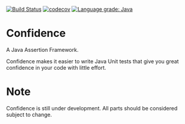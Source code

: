 [![Build Status](https://app.travis-ci.com/saynotobugsorg/confidence.svg?branch=main)](https://app.travis-ci.com/saynotobugsorg/confidence)
[![codecov](https://codecov.io/gh/saynotobugsorg/confidence/branch/main/graph/badge.svg?token=3wGxOPmEEc)](https://codecov.io/gh/saynotobugsorg/confidence)
[![Language grade: Java](https://img.shields.io/lgtm/grade/java/g/saynotobugsorg/confidence.svg?logo=lgtm&logoWidth=18)](https://lgtm.com/projects/g/saynotobugsorg/confidence/context:java)

# Confidence

A Java Assertion Framework.

Confidence makes it easier to write Java Unit tests that give you great confidence in your code with little effort.

# Note

Confidence is still under development. All parts should be considered subject to change.